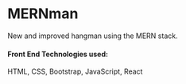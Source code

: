 # MERNman
New and improved hangman using the MERN stack.

#### Front End Technologies used:
  HTML, CSS, Bootstrap, JavaScript, React
